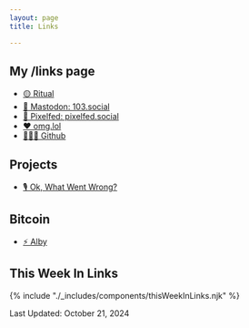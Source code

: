 ```yaml
---
layout: page
title: Links

---
```


## My /links page

- [🟡 Ritual](https://ritual.com/)
- [🐘 Mastodon: 103.social](https://103.social/@msb)
- [📸 Pixelfed: pixelfed.social](https://pixelfed.social/@msb)
- [♥️ omg.lol](https://msb.omg.lol/)
- [👨🏻‍💻 Github](https://github.com/michaelseanbecker)

## Projects

- [🎙 Ok, What Went Wrong?](https://okwhatwentwrong.com/)

## Bitcoin

- [⚡ Alby](https://getalby.com/p/msb)

## This Week In Links

{% include "./_includes/components/thisWeekInLinks.njk" %}

Last Updated: October 21, 2024